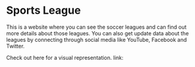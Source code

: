# Sports League
This is a website where you can see the soccer leagues and can find out more details about those leagues.
You can also get update data about the leagues by connecting through social media like YouTube, Facebook and Twitter.

Check out here for a visual representation.
link: 